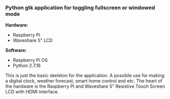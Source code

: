 ### Python gtk application for toggling fullscreen or windowed mode

**Hardware:**
- Raspberry Pi
- Waveshare 5" LCD

**Software:**
- Raspberry Pi OS
- Python 2.7.16

This is just the basic skeleton for the application. A possible use for making a digital clock, weather forecast, smart home control and etc. 
The heart of the hardware is the Raspberry Pi and Waveshare 5" Resistive Touch Screen LCD with HDMI interface.